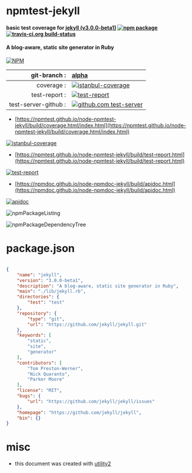 # npmtest-jekyll

#### basic test coverage for  [jekyll (v3.0.0-beta1)](https://github.com/jekyll/jekyll)  [![npm package](https://img.shields.io/npm/v/npmtest-jekyll.svg?style=flat-square)](https://www.npmjs.org/package/npmtest-jekyll) [![travis-ci.org build-status](https://api.travis-ci.org/npmtest/node-npmtest-jekyll.svg)](https://travis-ci.org/npmtest/node-npmtest-jekyll)

#### A blog-aware, static site generator in Ruby

[![NPM](https://nodei.co/npm/jekyll.png?downloads=true&downloadRank=true&stars=true)](https://www.npmjs.com/package/jekyll)

| git-branch : | [alpha](https://github.com/npmtest/node-npmtest-jekyll/tree/alpha)|
|--:|:--|
| coverage : | [![istanbul-coverage](https://npmtest.github.io/node-npmtest-jekyll/build/coverage.badge.svg)](https://npmtest.github.io/node-npmtest-jekyll/build/coverage.html/index.html)|
| test-report : | [![test-report](https://npmtest.github.io/node-npmtest-jekyll/build/test-report.badge.svg)](https://npmtest.github.io/node-npmtest-jekyll/build/test-report.html)|
| test-server-github : | [![github.com test-server](https://npmtest.github.io/node-npmtest-jekyll/GitHub-Mark-32px.png)](https://npmtest.github.io/node-npmtest-jekyll/build/app/index.html) | | build-artifacts : | [![build-artifacts](https://npmtest.github.io/node-npmtest-jekyll/glyphicons_144_folder_open.png)](https://github.com/npmtest/node-npmtest-jekyll/tree/gh-pages/build)|

- [https://npmtest.github.io/node-npmtest-jekyll/build/coverage.html/index.html](https://npmtest.github.io/node-npmtest-jekyll/build/coverage.html/index.html)

[![istanbul-coverage](https://npmtest.github.io/node-npmtest-jekyll/build/screenCapture.buildCi.browser.%252Ftmp%252Fbuild%252Fcoverage.lib.html.png)](https://npmtest.github.io/node-npmtest-jekyll/build/coverage.html/index.html)

- [https://npmtest.github.io/node-npmtest-jekyll/build/test-report.html](https://npmtest.github.io/node-npmtest-jekyll/build/test-report.html)

[![test-report](https://npmtest.github.io/node-npmtest-jekyll/build/screenCapture.buildCi.browser.%252Ftmp%252Fbuild%252Ftest-report.html.png)](https://npmtest.github.io/node-npmtest-jekyll/build/test-report.html)

- [https://npmdoc.github.io/node-npmdoc-jekyll/build/apidoc.html](https://npmdoc.github.io/node-npmdoc-jekyll/build/apidoc.html)

[![apidoc](https://npmdoc.github.io/node-npmdoc-jekyll/build/screenCapture.buildCi.browser.%252Ftmp%252Fbuild%252Fapidoc.html.png)](https://npmdoc.github.io/node-npmdoc-jekyll/build/apidoc.html)

![npmPackageListing](https://npmtest.github.io/node-npmtest-jekyll/build/screenCapture.npmPackageListing.svg)

![npmPackageDependencyTree](https://npmtest.github.io/node-npmtest-jekyll/build/screenCapture.npmPackageDependencyTree.svg)



# package.json

```json

{
    "name": "jekyll",
    "version": "3.0.0-beta1",
    "description": "A blog-aware, static site generator in Ruby",
    "main": "./lib/jekyll.rb",
    "directories": {
        "test": "test"
    },
    "repository": {
        "type": "git",
        "url": "https://github.com/jekyll/jekyll.git"
    },
    "keywords": [
        "static",
        "site",
        "generator"
    ],
    "contributors": [
        "Tom Preston-Werner",
        "Nick Quaranto",
        "Parker Moore"
    ],
    "license": "MIT",
    "bugs": {
        "url": "https://github.com/jekyll/jekyll/issues"
    },
    "homepage": "https://github.com/jekyll/jekyll",
    "bin": {}
}
```



# misc
- this document was created with [utility2](https://github.com/kaizhu256/node-utility2)
